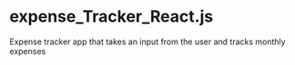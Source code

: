 # expense_Tracker_React.js
Expense tracker app that takes an input from the user and tracks monthly expenses

